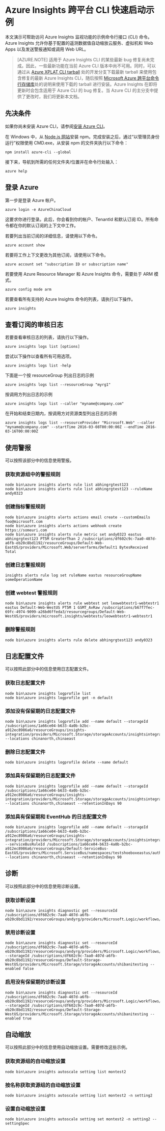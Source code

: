 <properties
	pageTitle="Azure Insights：Azure Insights CLI 快速启动示例。| Azure"
	description="示例 CLI 命令可以帮助访问 Azure Insights 监视功能。Azure Insights 是一种 Microsoft Azure 服务，允许你基于配置的遥测数据值自动缩放云服务、虚拟机和 Web Apps、发送警报通知或调用 Web URL。"
	authors="kamathashwin"
	manager=""
	editor=""
	services="azure-portal"
	documentationCenter="na"/>

<tags
	ms.service="azure-portal"
	ms.date="03/30/2016"
	wacn.date="05/09/2016"/>

# Azure Insights 跨平台 CLI 快速启动示例

本文演示可帮助访问 Azure Insights 监视功能的示例命令行接口 (CLI) 命令。Azure Insights 允许你基于配置的遥测数据值自动缩放云服务、虚拟机和 Web Apps 以及发送警报通知或调用 Web URL。

>[AZURE.NOTE] 适用于 Azure Insights CLI 的某些最新 bug 修复尚未完成。因此，一些最新功能在当前 Azure CLI 版本中尚不可用。同时，可以通过从 [Azure XPLAT CLI tarball](http://github.com/Azure/azure-xplat-cli/archive/dev.tar.gz) 处的开发分支下载最新 tarball 来使用包含修复的最新 Azure Insights CLI，随后按照 [Microsoft Azure 跨平台命令行存储库](https://github.com/Azure/azure-xplat-cli#installation-from-a-particular-branch-of-this-repository)处的说明来使用下载的 tarball 进行安装。Azure Insights 在即将更新时会包含适用于 Azure CLI 的 bug 修复。当 Azure CLI 的主分支中提供了更改时，我们将更新本文档。

## 先决条件

如果你尚未安装 Azure CLI，请参阅[安装 Azure CLI](/documentation/articles/xplat-cli-install)。


在 Windows 中，从 [Node.js 网站](https://nodejs.org/)安装 npm。完成安装之后，通过“以管理员身份运行”权限使用 CMD.exe，从安装 npm 的文件夹执行以下命令：

```
npm install azure-cli --global
```

接下来，导航到所需的任何文件夹/位置并在命令行处输入：

```
azure help
```

## 登录 Azure

第一步是登录 Azure 帐户。

```
azure login -e AzureChinaCloud 
```

这要求你进行登录。此后，你会看到你的帐户、TenantId 和默认订阅 ID。所有命令都在你的默认订阅的上下文中工作。

若要列出当前订阅的详细信息，请使用以下命令。

```
azure account show
```

若要将工作上下文更改为其他订阅，请使用以下命令。

```
azure account set "subscription ID or subscription name"
```

若要使用 Azure Resource Manager 和 Azure Insights 命令，需要处于 ARM 模式。

```
azure config mode arm
```

若要查看所有支持的 Azure Insights 命令的列表，请执行以下操作。

```
azure insights
```

## 查看订阅的审核日志

若要查看审核日志的列表，请执行以下操作。

```
azure insights logs list [options]
```

尝试以下操作以查看所有可用选项。

```
azure insights logs list -help
```

下面是一个按 resourceGroup 列出日志的示例

```
azure insights logs list --resourceGroup "myrg1"
```

按调用方列出日志的示例

```
azure insights logs list --caller "myname@company.com"
```

在开始和结束日期内，按调用方对资源类型列出日志的示例

```
azure insights logs list --resourceProvider "Microsoft.Web" --caller "myname@company.com" --startTime 2016-03-08T00:00:00Z --endTime 2016-03-16T00:00:00Z
```

## 使用警报
可以按照该部分中的信息使用警报。

### 获取资源组中的警报规则

```
node bin\azure insights alerts rule list abhingrgtest123
node bin\azure insights alerts rule list abhingrgtest123 --ruleName andy0323
```

### 创建指标警报规则

```
node bin\azure insights alerts actions email create --customEmails foo@microsoft.com
node bin\azure insights alerts actions webhook create https://someuri.com
node bin\azure insights alerts rule metric set andy0323 eastus abhingrgtest123 PT5M GreaterThan 2 /subscriptions/df602c9c-7aa0-407d-a6fb-eb20c8bd1192/resourceGroups/Default-Web-EastUS/providers/Microsoft.Web/serverfarms/Default1 BytesReceived Total
```

### 创建日志警报规则

```
insights alerts rule log set ruleName eastus resourceGroupName someOperationName
```

### 创建 webtest 警报规则

```
node bin\azure insights alerts rule webtest set leowebtestr1-webtestr1 eastus Default-Web-WestUS PT5M 1 GSMT_AvRaw /subscriptions/b67f7fec-69fc-4974-9099-a26bd6ffeda3/resourcegroups/Default-Web-WestUS/providers/microsoft.insights/webtests/leowebtestr1-webtestr1
```

### 删除警报规则

```
node bin\azure insights alerts rule delete abhingrgtest123 andy0323
```

## 日志配置文件
可以按照此部分中的信息使用日志配置文件。

### 获取日志配置文件

```
node bin\azure insights logprofile list
node bin\azure insights logprofile get -n default
```


### 添加没有保留期的日志配置文件

```
node bin\azure insights logprofile add --name default --storageId /subscriptions/1a66ce04-b633-4a0b-b2bc-a912ec8986a6/resourceGroups/insights-integration/providers/Microsoft.Storage/storageAccounts/insightsintegration7777 --locations chinanorth,chinaeast
```

### 删除日志配置文件

```
node bin\azure insights logprofile delete --name default
```

### 添加具有保留期的日志配置文件

```
node bin\azure insights logprofile add --name default --storageId /subscriptions/1a66ce04-b633-4a0b-b2bc-a912ec8986a6/resourceGroups/insights-integration/providers/Microsoft.Storage/storageAccounts/insightsintegration7777 --locations chinanorth,chinaeast --retentionInDays 90
```

### 添加具有保留期和 EventHub 的日志配置文件

```
node bin\azure insights logprofile add --name default --storageId /subscriptions/1a66ce04-b633-4a0b-b2bc-a912ec8986a6/resourceGroups/insights-integration/providers/Microsoft.Storage/storageAccounts/insightsintegration7777 --serviceBusRuleId /subscriptions/1a66ce04-b633-4a0b-b2bc-a912ec8986a6/resourceGroups/Default-ServiceBus-EastUS/providers/Microsoft.ServiceBus/namespaces/testshoeboxeastus/authorizationrules/RootManageSharedAccessKey --locations chinanorth,chinaeast --retentionInDays 90
```


## 诊断
可以按照此部分中的信息使用诊断设置。

### 获取诊断设置

```
node bin\azure insights diagnostic get --resourceId /subscriptions/df602c9c-7aa0-407d-a6fb-eb20c8bd1192/resourceGroups/andyrg/providers/Microsoft.Logic/workflows/andy0315logicapp
```

### 禁用诊断设置

```
node bin\azure insights diagnostic set --resourceId /subscriptions/df602c9c-7aa0-407d-a6fb-eb20c8bd1192/resourceGroups/andyrg/providers/Microsoft.Logic/workflows/andy0315logicapp --storageId /subscriptions/df602c9c-7aa0-407d-a6fb-eb20c8bd1192/resourceGroups/Default-Storage-WestUS/providers/Microsoft.Storage/storageAccounts/shibanitesting --enabled false
```

### 启用没有保留期的诊断设置

```
node bin\azure insights diagnostic set --resourceId /subscriptions/df602c9c-7aa0-407d-a6fb-eb20c8bd1192/resourceGroups/andyrg/providers/Microsoft.Logic/workflows/andy0315logicapp --storageId /subscriptions/df602c9c-7aa0-407d-a6fb-eb20c8bd1192/resourceGroups/Default-Storage-WestUS/providers/Microsoft.Storage/storageAccounts/shibanitesting --enabled true
```


## 自动缩放
可以按照此部分中的信息使用自动缩放设置。需要修改这些示例。

### 获取资源组的自动缩放设置

```
node bin\azure insights autoscale setting list montest2
```

### 按名称获取资源组的自动缩放设置

```
node bin\azure insights autoscale setting list montest2 -n setting2
```


### 设置自动缩放设置

```
node bin\azure insights autoscale setting set montest2 -n setting2 --settingSpec
```

<!---HONumber=Mooncake_0503_2016-->